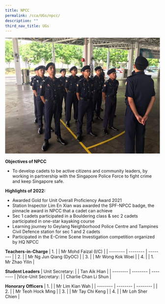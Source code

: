 ```yaml
---
title: NPCC
permalink: /cca/UGs/npcc/
description: ""
third_nav_title: UGs
---
```

![](/images/Inter-Unit-Drill-Competition-2019.jpg)



**Objectives of NPCC**

*   To develop cadets to be active citizens and community leaders, by working in partnership with the Singapore Police Force to fight crime and keep Singapore safe.

**Highlights of 2022:**

*   Awarded Gold for Unit Overall Proficiency Award 2021
*   Station Inspector Lim En Xian was awarded the SPF-NPCC badge, the pinnacle award in NPCC that a cadet can achieve
*   Sec 1 cadets participated in a Bouldering class & sec 2 cadets participated in one-star kayaking course
*   Learning journey to Geylang Neighborhood Police Centre and Tampines Civil Defence station for sec 1 and 2 cadets
*   Participated in the E-Crime Scene Investigation competition organized by HQ NPCC


**Teachers-in-Charge**
| 1. |  | Mr Mohd Faizal (I/C) |
| -------- | -------- | -------- |
| 2.     |      | Mr Ng Jun Qiang (DyOC)     |
| 3.     |      | Mr Wong Kok Woei    |
| 4.     |      | 1.  Mr Zhao Yilin    |

**Student Leaders**
| Unit Secretary: |  | Tan Aik Hian |
| -------- | -------- | -------- |
|Vice-Unit Secretary:    |      | Charlie Chan Li Shun     |


**Honorary Officers**
|  1. |  | Mr Lim Kian Wah |
| -------- | -------- | -------- |
|  2.     |      | Mr Teoh Hock Ming     |
|  3.     |      | Mr Tay Chi Keng     |
|  4.     |      | Mr Loh Sher Chien     |
